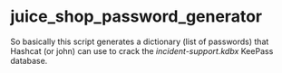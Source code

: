 # juice_shop_password_generator

So basically this script generates a dictionary (list of passwords) that Hashcat (or john) can use to crack the *incident-support.kdbx* KeePass database.

